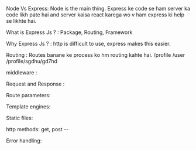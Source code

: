 Node Vs Express: Node is the main thing. Express ke code se ham server ka code likh pate hai and server kaisa react karega wo v ham express ki help se likhte hai.

What is Express Js ? : Package, Routing, Framework 

Why Express Js ? : http is difficult to use, express makes this easier.

Routing : Routes banane ke process ko hm routing kahte hai.
/profile
/user
/profile/sgdhu/gd7hd

middleware : 

Request and Response :

Route parameters:

Template engines:

Static files:

http methods: get, post --

Error handling: 